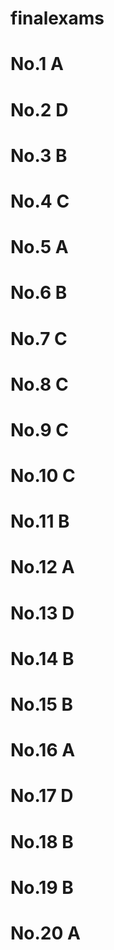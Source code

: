 # finalexams
# No.1 A
# No.2 D
# No.3 B
# No.4 C 
# No.5 A 
# No.6 B
# No.7 C
# No.8 C 
# No.9 C
# No.10 C
# No.11 B
# No.12 A
# No.13 D
# No.14 B
# No.15 B
# No.16 A
# No.17 D
# No.18 B
# No.19 B
# No.20 A




